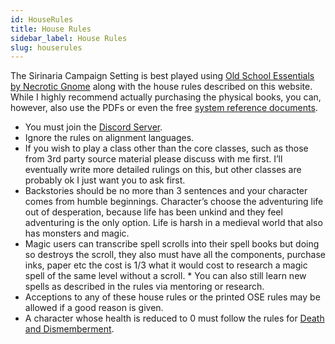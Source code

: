 ```yaml
---
id: HouseRules
title: House Rules
sidebar_label: House Rules
slug: houserules
---
```


The Sirinaria Campaign Setting is best played using [Old School Essentials by Necrotic Gnome](https://necroticgnome.com/collections/old-school-essentials) along with the house rules described on this website. While I highly recommend actually purchasing the physical books, you can, however, also use the PDFs or even the free [system reference documents](https://oldschoolessentials.necroticgnome.com/srd/index.php/Main_Page).

* You must join the [Discord Server](https://discord.gg/pRtR54YwjW).
* Ignore the rules on alignment languages.
* If you wish to play a class other than the core classes, such as those from 3rd party source material please discuss with me first. I’ll eventually write more detailed rulings on this, but other classes are probably ok I just want you to ask first.
* Backstories should be no more than 3 sentences and your character comes from humble beginnings. Character’s choose the adventuring life out of desperation, because life has been unkind and they feel adventuring is the only option. Life is harsh in a medieval world that also has monsters and magic.
* Magic users can transcribe spell scrolls into their spell books but doing so destroys the scroll, they also must have all the components, purchase inks, paper etc the cost is 1/3 what it would cost to research a magic spell of the same level without a scroll. *  You can also still learn new spells as described in the rules via mentoring or research.
* Acceptions to any of these house rules or the printed OSE rules may be allowed if a good reason is given.
* A character whose health is reduced to 0 must follow the rules for [Death and Dismemberment](../deathanddismemberment/).